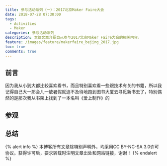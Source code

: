 ```yaml
---
title: 参与活动系列（一）：2017北京Maker Faire大会
date: 2018-07-28 07:30:00
tags:
  - Activities
  - Maker
categories: 参与活动系列
description: 本篇文章介绍自己参与2017北京Maker Faire大会的相关内容。
feature: /images/feature/makerfaire_bejing_2017.jpg
toc: true
comments: true
---
```


## 前言

因为我从小到大都比较喜欢看书，而且特别喜欢看一些跟技术有关的书籍，所以我记得自己大一那会儿一放暑假就迫不及待地跑到图书大厦去寻觅新书去了，特别偶然的是那次我从书架上找到了一本名叫《爱上制作》的

<!--more-->

## 参观



## 总结

{% alert info %}
本博客所有文章除特别声明外，均采用CC BY-NC-SA 3.0许可协议。获得许可后，要求转载时注明文章出处和网站链接，谢谢！
{% endalert %}
